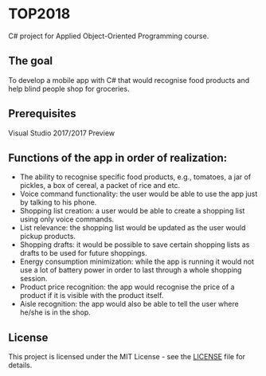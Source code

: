 # TOP2018
C# project for Applied Object-Oriented Programming course.

## The goal
To develop a mobile app with C# that would recognise food products and help blind people shop for groceries.

## Prerequisites
Visual Studio 2017/2017 Preview

## Functions of the app in order of realization:
- The ability to recognise specific food products, e.g., tomatoes, a jar of pickles, a box of cereal, a packet of rice and etc.
- Voice command functionality: the user would be able to use the app just by talking to his phone.
- Shopping list creation: a user would be able to create a shopping list using only voice commands.
- List relevance: the shopping list would be updated as the user would pickup products.
- Shopping drafts: it would be possible to save certain shopping lists as drafts to be used for future shoppings.
- Energy consumption minimization: while the app is running it would not use a lot of battery power in order to last through a whole shopping session.
- Product price recognition: the app would recognise the price of a product if it is visible with the product itself.
- Aisle recognition: the app would also be able to tell the user where he/she is in the shop.

## License
This project is licensed under the MIT License - see the [LICENSE](LICENSE) file for details.
